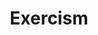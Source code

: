---
codehost: https://github.com/https://github.com/exercism
facebook: https://facebook.com/exercism.io
logohandle: exercism
sort: exercism
title: Exercism
twitter: https://x.com/exercism_io
website: https://exercism.org/
---